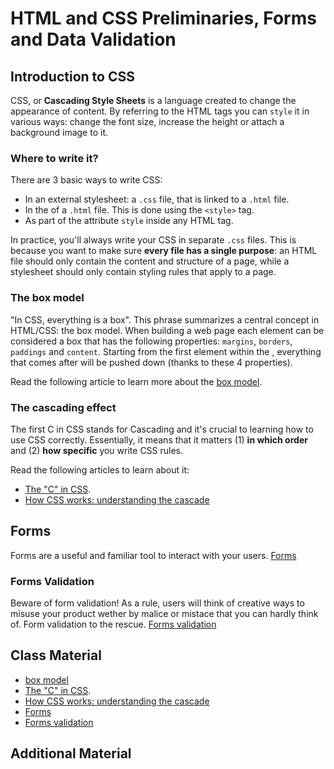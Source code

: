 # HTML and CSS Preliminaries, Forms and Data Validation

## Introduction to CSS


CSS, or **Cascading Style Sheets** is a language created to change the appearance of content. By referring to the HTML tags you can `style` it in various ways: change the font size, increase the height or attach a background image to it.

### Where to write it?

There are 3 basic ways to write CSS:

- In an external stylesheet: a `.css` file, that is linked to a `.html` file.
- In the <head> of a `.html` file. This is done using the `<style>` tag.
- As part of the attribute `style` inside any HTML tag.

In practice, you'll always write your CSS in separate `.css` files. This is because you want to make sure **every file has a single purpose**: an HTML file should only contain the content and structure of a page, while a stylesheet should only contain styling rules that apply to a page.

### The box model

"In CSS, everything is a box". This phrase summarizes a central concept in HTML/CSS: the box model. When building a web page each element can be considered a box that has the following properties: `margins`, `borders`, `paddings` and `content`. Starting from the first element within the <body>, everything that comes after will be pushed down (thanks to these 4 properties).

Read the following article to learn more about the [box model](https://learn.shayhowe.com/html-css/opening-the-box-model/).

### The cascading effect

The first C in CSS stands for Cascading and it's crucial to learning how to use CSS correctly. Essentially, it means that it matters
(1) **in which order** and
(2) **how specific**
you write CSS rules.

Read the following articles to learn about it:

- [The "C" in CSS](https://css-tricks.com/the-c-in-css-the-cascade/).
- [How CSS works: understanding the cascade](https://blog.logrocket.com/how-css-works-understanding-the-cascade-d181cd89a4d8)

## Forms
Forms are a useful and familiar tool to interact with your users.
[Forms](https://developer.mozilla.org/en-US/docs/Learn/HTML/Forms/Your_first_HTML_form)

### Forms Validation
Beware of form validation! As a rule, users will think of creative ways to misuse your product wether by malice or mistace that you can hardly think of. Form validation to the rescue.
[Forms validation](https://developer.mozilla.org/en-US/docs/Learn/HTML/Forms/Form_validation)

## Class Material
- [box model](https://learn.shayhowe.com/html-css/opening-the-box-model/)
- [The "C" in CSS](https://css-tricks.com/the-c-in-css-the-cascade/).
- [How CSS works: understanding the cascade](https://blog.logrocket.com/how-css-works-understanding-the-cascade-d181cd89a4d8)
- [Forms](https://developer.mozilla.org/en-US/docs/Learn/HTML/Forms/Your_first_HTML_form)
- [Forms validation](https://developer.mozilla.org/en-US/docs/Learn/HTML/Forms/Form_validation)


## Additional Material
